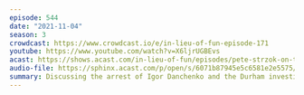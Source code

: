 ```yaml
---
episode: 544
date: "2021-11-04"
season: 3
crowdcast: https://www.crowdcast.io/e/in-lieu-of-fun-episode-171
youtube: https://www.youtube.com/watch?v=X6ljrUGBEvs
acast: https://shows.acast.com/in-lieu-of-fun/episodes/pete-strzok-on-the-danchenko-arrest
audio-file: https://sphinx.acast.com/p/open/s/6071b87945e5c6581e2e5575/e/61957d971234230012442244/media.mp3
summary: Discussing the arrest of Igor Danchenko and the Durham investigation
---
```

